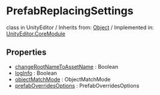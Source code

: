 # PrefabReplacingSettings
class in UnityEditor
 / Inherits from: <a href="https://docs.unity3d.com/6000.0/Documentation/ScriptReference/Object.html">Object</a> / Implemented in: <a href="https://docs.unity3d.com/6000.0/Documentation/ScriptReference/UnityEditor.CoreModule.html">UnityEditor.CoreModule</a>

## Properties
- <a href="https://docs.unity3d.com/6000.0/Documentation/ScriptReference/PrefabReplacingSettings-changeRootNameToAssetName.html">changeRootNameToAssetName</a> : Boolean
- <a href="https://docs.unity3d.com/6000.0/Documentation/ScriptReference/PrefabReplacingSettings-logInfo.html">logInfo</a> : Boolean
- <a href="https://docs.unity3d.com/6000.0/Documentation/ScriptReference/PrefabReplacingSettings-objectMatchMode.html">objectMatchMode</a> : ObjectMatchMode
- <a href="https://docs.unity3d.com/6000.0/Documentation/ScriptReference/PrefabReplacingSettings-prefabOverridesOptions.html">prefabOverridesOptions</a> : PrefabOverridesOptions
